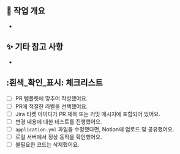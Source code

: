 ## 📌 작업 개요
<!-- 어떤 기능/버그를 작업했는지 간단히 설명해주세요 -->
- 

## ✨ 기타 참고 사항
<!-- 리뷰어가 참고해야 할 사항이나, 보완 예정인 내용이 있다면 작성해주세요 -->
- 

## :흰색_확인_표시: 체크리스트
- [ ] PR 템플릿에 맞추어 작성했어요.
- [ ] PR에 적절한 라벨을 선택했어요.
- [ ] Jira 티켓 아이디가 PR 제목 또는 커밋 메시지에 포함되어 있어요.
- [ ] 변경 내용에 대한 테스트를 진행했어요.
- [ ] `application.yml` 파일을 수정했다면, Notion에 업로드 및 공유했어요.
- [ ] 로컬 서버에서 정상 동작을 확인했어요.
- [ ] 불필요한 코드는 삭제했어요.
